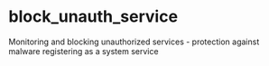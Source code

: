 # block_unauth_service
Monitoring and blocking unauthorized services - protection against malware registering as a system service
